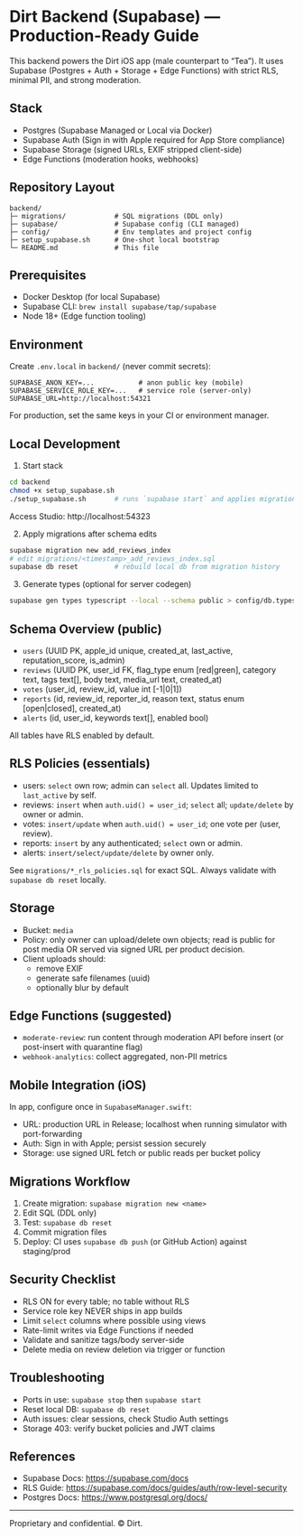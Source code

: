# Dirt Backend (Supabase) — Production-Ready Guide

This backend powers the Dirt iOS app (male counterpart to “Tea”). It uses Supabase (Postgres + Auth + Storage + Edge Functions) with strict RLS, minimal PII, and strong moderation.

## Stack
- Postgres (Supabase Managed or Local via Docker)
- Supabase Auth (Sign in with Apple required for App Store compliance)
- Supabase Storage (signed URLs, EXIF stripped client-side)
- Edge Functions (moderation hooks, webhooks)

## Repository Layout
```
backend/
├─ migrations/            # SQL migrations (DDL only)
├─ supabase/              # Supabase config (CLI managed)
├─ config/                # Env templates and project config
├─ setup_supabase.sh      # One-shot local bootstrap
└─ README.md              # This file
```

## Prerequisites
- Docker Desktop (for local Supabase)
- Supabase CLI: `brew install supabase/tap/supabase`
- Node 18+ (Edge function tooling)

## Environment
Create `.env.local` in `backend/` (never commit secrets):
```
SUPABASE_ANON_KEY=...           # anon public key (mobile)
SUPABASE_SERVICE_ROLE_KEY=...   # service role (server-only)
SUPABASE_URL=http://localhost:54321
```
For production, set the same keys in your CI or environment manager.

## Local Development
1) Start stack
```bash
cd backend
chmod +x setup_supabase.sh
./setup_supabase.sh       # runs `supabase start` and applies migrations
```
Access Studio: http://localhost:54323

2) Apply migrations after schema edits
```bash
supabase migration new add_reviews_index
# edit migrations/<timestamp>_add_reviews_index.sql
supabase db reset         # rebuild local db from migration history
```

3) Generate types (optional for server codegen)
```bash
supabase gen types typescript --local --schema public > config/db.types.ts
```

## Schema Overview (public)
- `users` (UUID PK, apple_id unique, created_at, last_active, reputation_score, is_admin)
- `reviews` (UUID PK, user_id FK, flag_type enum [red|green], category text, tags text[], body text, media_url text, created_at)
- `votes` (user_id, review_id, value int [-1|0|1])
- `reports` (id, review_id, reporter_id, reason text, status enum [open|closed], created_at)
- `alerts` (id, user_id, keywords text[], enabled bool)

All tables have RLS enabled by default.

## RLS Policies (essentials)
- users: `select` own row; admin can `select` all. Updates limited to `last_active` by self.
- reviews: `insert` when `auth.uid() = user_id`; `select` all; `update/delete` by owner or admin.
- votes: `insert/update` when `auth.uid() = user_id`; one vote per (user, review).
- reports: `insert` by any authenticated; `select` own or admin.
- alerts: `insert/select/update/delete` by owner only.

See `migrations/*_rls_policies.sql` for exact SQL. Always validate with `supabase db reset` locally.

## Storage
- Bucket: `media`
- Policy: only owner can upload/delete own objects; read is public for post media OR served via signed URL per product decision.
- Client uploads should:
  - remove EXIF
  - generate safe filenames (uuid)
  - optionally blur by default

## Edge Functions (suggested)
- `moderate-review`: run content through moderation API before insert (or post-insert with quarantine flag)
- `webhook-analytics`: collect aggregated, non-PII metrics

## Mobile Integration (iOS)
In app, configure once in `SupabaseManager.swift`:
- URL: production URL in Release; localhost when running simulator with port-forwarding
- Auth: Sign in with Apple; persist session securely
- Storage: use signed URL fetch or public reads per bucket policy

## Migrations Workflow
1. Create migration: `supabase migration new <name>`
2. Edit SQL (DDL only)
3. Test: `supabase db reset`
4. Commit migration files
5. Deploy: CI uses `supabase db push` (or GitHub Action) against staging/prod

## Security Checklist
- RLS ON for every table; no table without RLS
- Service role key NEVER ships in app builds
- Limit `select` columns where possible using views
- Rate-limit writes via Edge Functions if needed
- Validate and sanitize tags/body server-side
- Delete media on review deletion via trigger or function

## Troubleshooting
- Ports in use: `supabase stop` then `supabase start`
- Reset local DB: `supabase db reset`
- Auth issues: clear sessions, check Studio Auth settings
- Storage 403: verify bucket policies and JWT claims

## References
- Supabase Docs: https://supabase.com/docs
- RLS Guide: https://supabase.com/docs/guides/auth/row-level-security
- Postgres Docs: https://www.postgresql.org/docs/

---
Proprietary and confidential. © Dirt.
